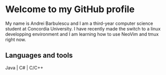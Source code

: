 # Welcome to my GitHub profile

My name is Andrei Barbulescu and I am a third-year computer science student at Concordia University.
I have recently made the switch to a linux developping environment and I am learning how to use NeoVim and tmux right now.

## Languages and tools

Java | C# | C/C++ 


<!--
**Shapeshifter17/Shapeshifter17** is a ✨ _special_ ✨ repository because its `README.md` (this file) appears on your GitHub profile.

Here are some ideas to get you started:

- 🔭 I’m currently working on ...
- 🌱 I’m currently learning ...
- 👯 I’m looking to collaborate on ...
- 🤔 I’m looking for help with ...
- 💬 Ask me about ...
- 📫 How to reach me: ...
- 😄 Pronouns: ...
- ⚡ Fun fact: ...
-->
